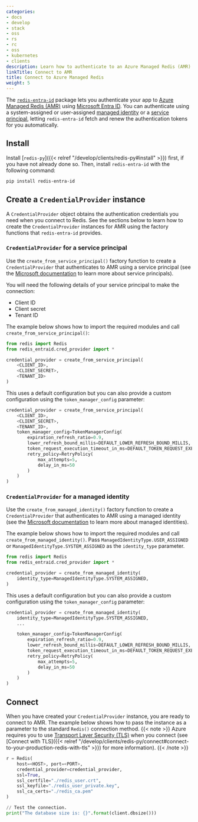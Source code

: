 ```yaml
---
categories:
- docs
- develop
- stack
- oss
- rs
- rc
- oss
- kubernetes
- clients
description: Learn how to authenticate to an Azure Managed Redis (AMR) database
linkTitle: Connect to AMR
title: Connect to Azure Managed Redis
weight: 5
---
```


The [`redis-entra-id`](https://github.com/redis/redis-py-entraid) package
lets you authenticate your app to
[Azure Managed Redis (AMR)](https://azure.microsoft.com/en-us/products/managed-redis)
using [Microsoft Entra ID](https://learn.microsoft.com/en-us/entra/identity/).
You can authenticate using a system-assigned or user-assigned
[managed identity](https://learn.microsoft.com/en-us/entra/identity/managed-identities-azure-resources/overview)
or a [service principal](https://learn.microsoft.com/en-us/entra/identity-platform/app-objects-and-service-principals),
letting `redis-entra-id` fetch and renew the authentication tokens for you automatically.

## Install

Install [`redis-py`]({{< relref "/develop/clients/redis-py#install" >}}) first,
if you have not already done so. Then, install `redis-entra-id` with the
following command:

```bash
pip install redis-entra-id
```

## Create a `CredentialProvider` instance

A `CredentialProvider` object obtains the authentication credentials you
need when you connect to Redis. See the sections below to learn how
to create the `CredentialProvider` instances for AMR
using the factory functions that `redis-entra-id` provides.


### `CredentialProvider` for a service principal

Use the `create_from_service_principal()` factory function to create a
`CredentialProvider` that authenticates to AMR using a
service principal (see the
[Microsoft documentation](https://learn.microsoft.com/en-us/entra/identity-platform/app-objects-and-service-principals) to learn more about service principals).

You will need the following details of your service principal to make the connection:

- Client ID
- Client secret
- Tenant ID

The example below shows how to import the required modules and call
`create_from_service_principal()`:

```python
from redis import Redis
from redis_entraid.cred_provider import *

credential_provider = create_from_service_principal(
    <CLIENT_ID>,
    <CLIENT_SECRET>,
    <TENANT_ID>
)
```

This uses a default configuration but you can also provide a custom
configuration using the `token_manager_config` parameter:

```python
credential_provider = create_from_service_principal(
    <CLIENT_ID>, 
    <CLIENT_SECRET>, 
    <TENANT_ID>,
    token_manager_config=TokenManagerConfig(
        expiration_refresh_ratio=0.9,
        lower_refresh_bound_millis=DEFAULT_LOWER_REFRESH_BOUND_MILLIS,
        token_request_execution_timeout_in_ms=DEFAULT_TOKEN_REQUEST_EXECUTION_TIMEOUT_IN_MS,
        retry_policy=RetryPolicy(
            max_attempts=5,
            delay_in_ms=50
        )
    )
)
```

### `CredentialProvider` for a managed identity

Use the `create_from_managed_identity()` factory function to create a
`CredentialProvider` that authenticates to AMR using a
managed identity (see the
[Microsoft documentation](https://learn.microsoft.com/en-us/entra/identity/managed-identities-azure-resources/overview) to learn more about managed identities).

The example below shows how to import the required modules and call
`create_from_managed_identity()`.
Pass `ManagedIdentityType.USER_ASSIGNED` or `ManagedIdentityType.SYSTEM_ASSIGNED`
as the `identity_type` parameter.

```python
from redis import Redis
from redis_entraid.cred_provider import *

credential_provider = create_from_managed_identity(
    identity_type=ManagedIdentityType.SYSTEM_ASSIGNED,
)
```

This uses a default configuration but you can also provide a custom
configuration using the `token_manager_config` parameter:

```python
credential_provider = create_from_managed_identity(
    identity_type=ManagedIdentityType.SYSTEM_ASSIGNED, 
    ...

    token_manager_config=TokenManagerConfig(
        expiration_refresh_ratio=0.9,
        lower_refresh_bound_millis=DEFAULT_LOWER_REFRESH_BOUND_MILLIS,
        token_request_execution_timeout_in_ms=DEFAULT_TOKEN_REQUEST_EXECUTION_TIMEOUT_IN_MS,
        retry_policy=RetryPolicy(
            max_attempts=5,
            delay_in_ms=50
        )
    )
)
```

## Connect

When you have created your `CredentialProvider` instance, you are ready to
connect to AMR.
The example below shows how to pass the instance as a parameter to the standard
`Redis()` connection method.
{{< note >}} Azure requires you to use
[Transport Layer Security (TLS)](https://en.wikipedia.org/wiki/Transport_Layer_Security)
when you connect (see
[Connect with TLS]({{< relref "/develop/clients/redis-py/connect#connect-to-your-production-redis-with-tls" >}}) for more information).
{{< /note >}}

```python
r = Redis(
    host=<HOST>, port=<PORT>,
    credential_provider=credential_provider,
    ssl=True,
    ssl_certfile="./redis_user.crt",
    ssl_keyfile="./redis_user_private.key",
    ssl_ca_certs="./redis_ca.pem"
)

// Test the connection.
print("The database size is: {}".format(client.dbsize()))
```
